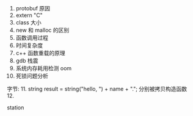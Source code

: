 1. protobuf 原因
2. extern "C" 
3. class 大小 
4. new 和 malloc 的区别  
5. 函数调用过程  
6. 时间复杂度  
7. c++ 函数重载的原理 
8. gdb 栈震
9. 系统内存耗用检测 oom 
10. 死锁问题分析 


字节: 
11. string result = string("hello, ") + name + ".";  分别被拷贝构造函数  
12. 
 

station 

